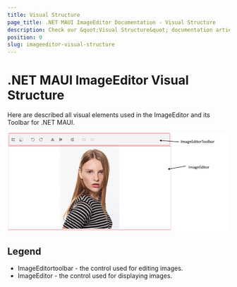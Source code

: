 ```yaml
---
title: Visual Structure
page_title: .NET MAUI ImageEditor Documentation - Visual Structure
description: Check our &quot;Visual Structure&quot; documentation article for Telerik ImageEditor for .NET MAUI.
position: 0
slug: imageeditor-visual-structure
---
```


# .NET MAUI ImageEditor Visual Structure

Here are described all visual elements used in the ImageEditor and its Toolbar for .NET MAUI.

![ImageEditor Visual Structure](images/imageeditor-visual-structure.png "Visual elements of ImageEditor")

## Legend

* ImageEditortoolbar - the control used for editing images.
* ImageEditor - the control used for displaying images.
